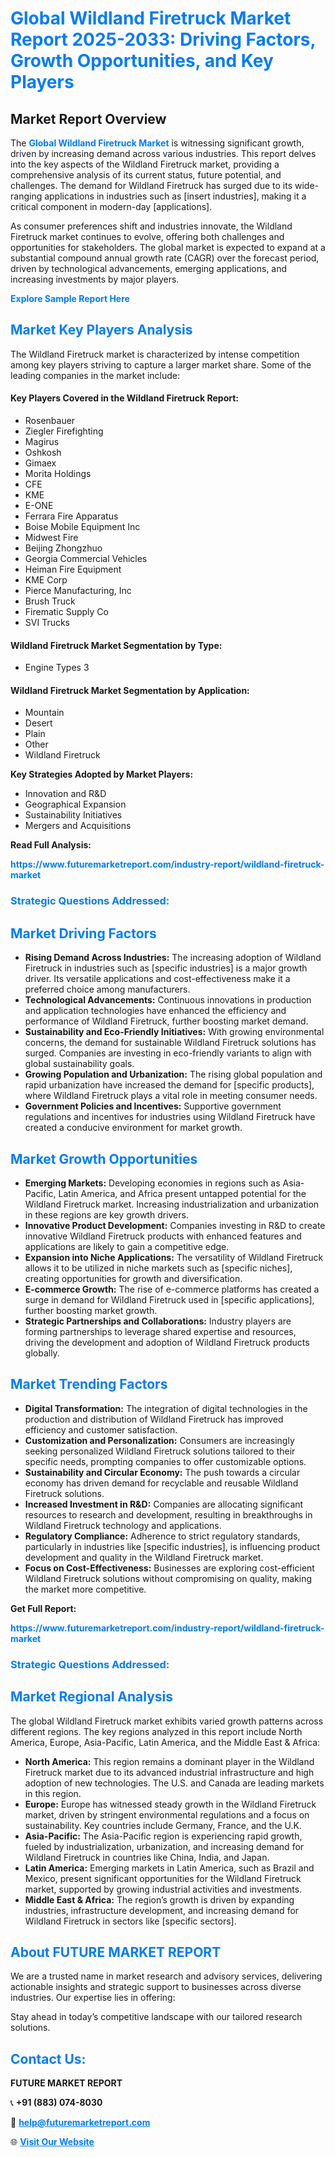 <h1 style="color: #007BFF;">Global Wildland Firetruck Market Report 2025-2033: Driving Factors, Growth Opportunities, and Key Players</h1>

<section id="overview">
<h2>Market Report Overview</h2>
<p>The <a href="https://www.futuremarketreport.com/industry-report/wildland-firetruck-market" style="color: #007BFF; text-decoration: none;"><strong>Global Wildland Firetruck Market</strong></a> is witnessing significant growth, driven by increasing demand across various industries. This report delves into the key aspects of the Wildland Firetruck market, providing a comprehensive analysis of its current status, future potential, and challenges. The demand for Wildland Firetruck has surged due to its wide-ranging applications in industries such as [insert industries], making it a critical component in modern-day [applications].</p>
<p>As consumer preferences shift and industries innovate, the Wildland Firetruck market continues to evolve, offering both challenges and opportunities for stakeholders. The global market is expected to expand at a substantial compound annual growth rate (CAGR) over the forecast period, driven by technological advancements, emerging applications, and increasing investments by major players.</p>
</section>

<section id="overview">
<p><a href="https://www.futuremarketreport.com/request-sample/reportId=124449" style="color: #007BFF; text-decoration: none;"><strong>Explore Sample Report Here</strong></a></p>
</section>

<section id="key-players">
<h2 style="color: #007BFF;">Market Key Players Analysis</h2>
<p>The Wildland Firetruck market is characterized by intense competition among key players striving to capture a larger market share. Some of the leading companies in the market include:</p>
<h4>Key Players Covered in the Wildland Firetruck Report:</h4>
<ul><li>Rosenbauer</li><li>Ziegler Firefighting</li><li>Magirus</li><li>Oshkosh</li><li>Gimaex</li><li>Morita Holdings</li><li>CFE</li><li>KME</li><li>E-ONE</li><li>Ferrara Fire Apparatus</li><li>Boise Mobile Equipment Inc</li><li>Midwest Fire</li><li>Beijing Zhongzhuo</li><li>Georgia Commercial Vehicles</li><li>Heiman Fire Equipment</li><li>KME Corp</li><li>Pierce Manufacturing, Inc</li><li>Brush Truck</li><li>Firematic Supply Co</li><li>SVI Trucks</li></ul>
<h4>Wildland Firetruck Market Segmentation by Type:</h4>
<ul><li>Engine Types 3</li></ul>

<h4>Wildland Firetruck Market Segmentation by Application:</h4>
<ul><li>Mountain</li><li>Desert</li><li>Plain</li><li>Other</li><li>Wildland Firetruck</li></ul>
<p><strong>Key Strategies Adopted by Market Players:</strong></p>
<ul>
<li>Innovation and R&D</li>
<li>Geographical Expansion</li>
<li>Sustainability Initiatives</li>
<li>Mergers and Acquisitions</li>
</ul>
</section>

<section>
<p><strong>Read Full Analysis: </strong></p><a href="https://www.futuremarketreport.com/industry-report/wildland-firetruck-market" style="color: #007BFF; text-decoration: none;"><strong>https://www.futuremarketreport.com/industry-report/wildland-firetruck-market</strong></a>
<h3 style="color: #007BFF;">Strategic Questions Addressed:</h3>
</section>

<section id="driving-factors">
<h2 style="color: #007BFF;">Market Driving Factors</h2>
<ul>
<li><strong>Rising Demand Across Industries:</strong> The increasing adoption of Wildland Firetruck in industries such as [specific industries] is a major growth driver. Its versatile applications and cost-effectiveness make it a preferred choice among manufacturers.</li>
<li><strong>Technological Advancements:</strong> Continuous innovations in production and application technologies have enhanced the efficiency and performance of Wildland Firetruck, further boosting market demand.</li>
<li><strong>Sustainability and Eco-Friendly Initiatives:</strong> With growing environmental concerns, the demand for sustainable Wildland Firetruck solutions has surged. Companies are investing in eco-friendly variants to align with global sustainability goals.</li>
<li><strong>Growing Population and Urbanization:</strong> The rising global population and rapid urbanization have increased the demand for [specific products], where Wildland Firetruck plays a vital role in meeting consumer needs.</li>
<li><strong>Government Policies and Incentives:</strong> Supportive government regulations and incentives for industries using Wildland Firetruck have created a conducive environment for market growth.</li>
</ul>
</section>

<section id="growth-opportunities">
<h2 style="color: #007BFF;">Market Growth Opportunities</h2>
<ul>
<li><strong>Emerging Markets:</strong> Developing economies in regions such as Asia-Pacific, Latin America, and Africa present untapped potential for the Wildland Firetruck market. Increasing industrialization and urbanization in these regions are key growth drivers.</li>
<li><strong>Innovative Product Development:</strong> Companies investing in R&D to create innovative Wildland Firetruck products with enhanced features and applications are likely to gain a competitive edge.</li>
<li><strong>Expansion into Niche Applications:</strong> The versatility of Wildland Firetruck allows it to be utilized in niche markets such as [specific niches], creating opportunities for growth and diversification.</li>
<li><strong>E-commerce Growth:</strong> The rise of e-commerce platforms has created a surge in demand for Wildland Firetruck used in [specific applications], further boosting market growth.</li>
<li><strong>Strategic Partnerships and Collaborations:</strong> Industry players are forming partnerships to leverage shared expertise and resources, driving the development and adoption of Wildland Firetruck products globally.</li>
</ul>
</section>

<section id="trending-factors">
<h2 style="color: #007BFF;">Market Trending Factors</h2>
<ul>
<li><strong>Digital Transformation:</strong> The integration of digital technologies in the production and distribution of Wildland Firetruck has improved efficiency and customer satisfaction.</li>
<li><strong>Customization and Personalization:</strong> Consumers are increasingly seeking personalized Wildland Firetruck solutions tailored to their specific needs, prompting companies to offer customizable options.</li>
<li><strong>Sustainability and Circular Economy:</strong> The push towards a circular economy has driven demand for recyclable and reusable Wildland Firetruck solutions.</li>
<li><strong>Increased Investment in R&D:</strong> Companies are allocating significant resources to research and development, resulting in breakthroughs in Wildland Firetruck technology and applications.</li>
<li><strong>Regulatory Compliance:</strong> Adherence to strict regulatory standards, particularly in industries like [specific industries], is influencing product development and quality in the Wildland Firetruck market.</li>
<li><strong>Focus on Cost-Effectiveness:</strong> Businesses are exploring cost-efficient Wildland Firetruck solutions without compromising on quality, making the market more competitive.</li>
</ul>
</section>

<section>
<p><strong>Get Full Report: </strong></p><a href="https://www.futuremarketreport.com/industry-report/wildland-firetruck-market" style="color: #007BFF; text-decoration: none;"><strong>https://www.futuremarketreport.com/industry-report/wildland-firetruck-market</strong></a>
<h3 style="color: #007BFF;">Strategic Questions Addressed:</h3>
</section>


<section id="regional-analysis">
<h2 style="color: #007BFF;">Market Regional Analysis</h2>
<p>The global Wildland Firetruck market exhibits varied growth patterns across different regions. The key regions analyzed in this report include North America, Europe, Asia-Pacific, Latin America, and the Middle East & Africa:</p>
<ul>
<li><strong>North America:</strong> This region remains a dominant player in the Wildland Firetruck market due to its advanced industrial infrastructure and high adoption of new technologies. The U.S. and Canada are leading markets in this region.</li>
<li><strong>Europe:</strong> Europe has witnessed steady growth in the Wildland Firetruck market, driven by stringent environmental regulations and a focus on sustainability. Key countries include Germany, France, and the U.K.</li>
<li><strong>Asia-Pacific:</strong> The Asia-Pacific region is experiencing rapid growth, fueled by industrialization, urbanization, and increasing demand for Wildland Firetruck in countries like China, India, and Japan.</li>
<li><strong>Latin America:</strong> Emerging markets in Latin America, such as Brazil and Mexico, present significant opportunities for the Wildland Firetruck market, supported by growing industrial activities and investments.</li>
<li><strong>Middle East & Africa:</strong> The region’s growth is driven by expanding industries, infrastructure development, and increasing demand for Wildland Firetruck in sectors like [specific sectors].</li>
</ul>
</section>

<footer>
<h2 style="color: #007BFF;">About FUTURE MARKET REPORT</h2>
<p>We are a trusted name in market research and advisory services, delivering actionable insights and strategic support to businesses across diverse industries. Our expertise lies in offering:</p>

<p>Stay ahead in today’s competitive landscape with our tailored research solutions.</p>

<h2 style="color: #007BFF;">Contact Us:</h2>
<p><strong>FUTURE MARKET REPORT</strong></p>
<p>📞 <strong>+91 (883) 074-8030</strong></p>
<p>📧 <strong><a href="mailto:help@futuremarketreport.com" style="color: #007BFF;">help@futuremarketreport.com</a></strong></p>
<p>🌐 <strong><a href="https://www.futuremarketreport.com/" style="color: #007BFF;">Visit Our Website</a></strong></p>
</footer>